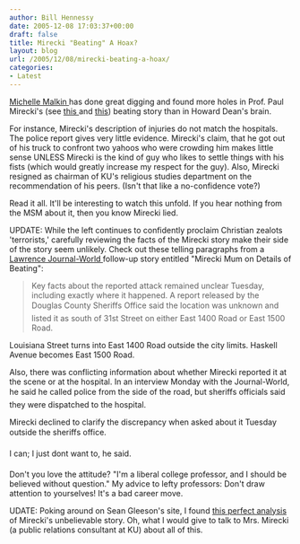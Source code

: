 ```yaml
---
author: Bill Hennessy
date: 2005-12-08 17:03:37+00:00
draft: false
title: Mirecki "Beating" A Hoax?
layout: blog
url: /2005/12/08/mirecki-beating-a-hoax/
categories:
- Latest
---
```


[Michelle Malkin ](https://michellemalkin.com/archives/004037.htm)has done great digging and found more holes in Prof. Paul Mirecki's (see [this ](https://www.billhennessy.com/?p=887)and [this](https://www.billhennessy.com/?p=886)) beating story than in Howard Dean's brain.

For instance, Mirecki's description of injuries do not match the hospitals.  The police report gives very little evidence.  Mirecki's claim, that he got out of his truck to confront two yahoos who were crowding him makes little sense UNLESS Mirecki is the kind of guy who likes to settle things with his fists (which would greatly increase my respect for the guy).  Also, Mirecki resigned as chairman of KU's religious studies department on the recommendation of his peers.   (Isn't that like a no-confidence vote?)

Read it all.  It'll be interesting to watch this unfold.  If you hear nothing from the MSM about it, then you know Mirecki lied.

UPDATE:  While the left continues to confidently proclaim Christian zealots 'terrorists,' carefully reviewing the facts of the Mirecki story make their side of the story seem unlikely.  Check out these telling paragraphs from a [Lawrence Journal-World ](https://www2.ljworld.com/news/2005/dec/07/mirecki_mum_details_beating/?city_local)follow-up story entitled "Mirecki Mum on Details of Beating":



> Key facts about the reported attack remained unclear Tuesday, including exactly where it happened. A report released by the Douglas County Sheriffs Office said the location was unknown and listed it as south of 31st Street on either East 1400 Road or East 1500 Road.

Louisiana Street turns into East 1400 Road outside the city limits. Haskell Avenue becomes East 1500 Road.

Also, there was conflicting information about whether Mirecki reported it at the scene or at the hospital. In an interview Monday with the Journal-World, he said he called police from the side of the road, but sheriffs officials said they were dispatched to the hospital.

Mirecki declined to clarify the discrepancy when asked about it Tuesday outside the sheriffs office.

I can; I just dont want to, he said.



Don't you love the attitude?  "I'm a liberal college professor, and I should be believed without question."  My advice to lefty professors:  Don't draw attention  to yourselves!  It's a bad career move.

UDATE:  Poking around on Sean Gleeson's site, I found [this perfect analysis ](https://sean.gleeson.us/2005/12/07/kansas-bigot-invents-crazy-attack-story)of Mirecki's unbelievable story.  Oh, what I would give to talk to Mrs. Mirecki (a public relations consultant at KU) about all of this.

